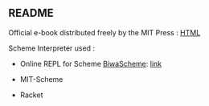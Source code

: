 ## README

Official e-book distributed freely by the MIT Press : [HTML](https://mitpress.mit.edu/sites/default/files/sicp/full-text/book/book-Z-H-10.html)


Scheme Interpreter used :

- Online REPL for Scheme [BiwaScheme](https://www.biwascheme.org/): [link](https://repl.it/@priteshshrivast/Ex11)

- MIT-Scheme

- Racket
